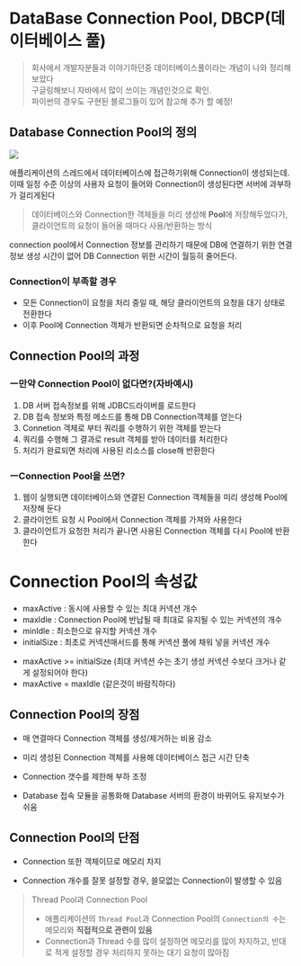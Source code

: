 # DataBase Connection Pool, DBCP(데이터베이스 풀)

> 회사에서 개발자분들과 이야기하던중 데이터베이스풀이라는 개념이 나와 정리해보았다<br>
> 구글링해보니 자바에서 많이 쓰이는 개념인것으로 확인.<br>
> 파이썬의 경우도 구현된 블로그들이 있어 참고해 추가 할 예정!

## Database Connection Pool의 정의
<img src="https://assets.digitalocean.com/articles/managed_db_pools/with_connection_pool.png">

애플리케이션의 스레드에서 데이터베이스에 접근하기위해 Connection이 생성되는데. <br>
이때 일정 수준 이상의 사용자 요청이 들어와 Connection이 생성된다면 서버에 과부하가 걸리게된다<br>
> 데이터베이스와 Connection한 객체들을 미리 생성해 **Pool**에 저장해두었다가, 클라이언트의 요청이 들어올 때마다 사용/반환하는 방식

connection pool에서 Connection 정보를 관리하기 때문에 DB에 연결하기 위한 연결 정보 생성 시간이 없어 DB Connection 위한 시간이 월등히 줄어든다. 

### Connection이 부족할 경우

- 모든 Connection이 요청을 처리 중일 때, 해당 클라이언트의 요청을 대기 상태로 전환한다
- 이후 Pool에 Connection 객체가 반환되면 순차적으로 요청을 처리

## Connection Pool의 과정
### ー만약 Connection Pool이 없다면?(자바예시)
1. DB 서버 접속정보를 위해 JDBC드라이버를 로드한다
2. DB 접속 정보와 특정 메소드를 통해 DB Connection객체를 얻는다
3. Connetion 객체로 부터 쿼리를 수행하기 위한 객체를 받는다
4. 쿼리를 수행해 그 결과로 result 객체를 받아 데이터를 처리한다
5. 처리가 완료되면 처리에 사용된 리소스를 close해 반환한다

### ーConnection Pool을 쓰면?
1. 웹이 실행되면 데이터베이스와 연결된 Connection 객체들을 미리 생성해 Pool에 저장해 둔다
2. 클라이언트 요청 시 Pool에서 Connection 객체를 가져와 사용한다
3. 클라이언트가 요청한 처리가 끝나면 사용된 Connection 객체를 다시 Pool에 반환한다

# Connection Pool의 속성값
- maxActive : 동시에 사용할 수 있는 최대 커넥션 개수
- maxIdle : Connection Pool에 반납될 때 최대로 유지될 수 있는 커넥션의 개수
- minIdle : 최소한으로 유지할 커넥션 개수
- initialSize : 최초로 커넥션매서드를 통해 커넥션 풀에 채워 넣을 커넥션 개수

* maxActive >= initialSize (최대 커넥션 수는 초기 생성 커넥션 수보다 크거나 같게 설정되어야 한다)
* maxActive = maxIdle (같은것이 바람직하다)

## Connection Pool의 장점 

- 매 연결마다 Connection 객체를 생성/제거하는 비용 감소

- 미리 생성된 Connection 객체를 사용해 데이터베이스 접근 시간 단축

- Connection 갯수를 제한해 부하 조정

- Database 접속 모듈을 공통화해 Database 서버의 환경이 바뀌어도 유지보수가 쉬움


## Connection Pool의 단점

- Connection 또한 객체이므로 메모리 차지

- Connection 개수를 잘못 설정할 경우, 쓸모없는 Connection이 발생할 수 있음

> Thread Pool과 Connection Pool
> - 애플리케이션의 `Thread Pool`과 Connection Pool의 `Connection의 수`는 메모리와 **직접적으로 관련이 있음**
> - Connection과 Thread 수를 많이 설정하면 메모리를 많이 차지하고, 반대로 적게 설정할 경우 처리하지 못하는 대기 요청이 많아짐
